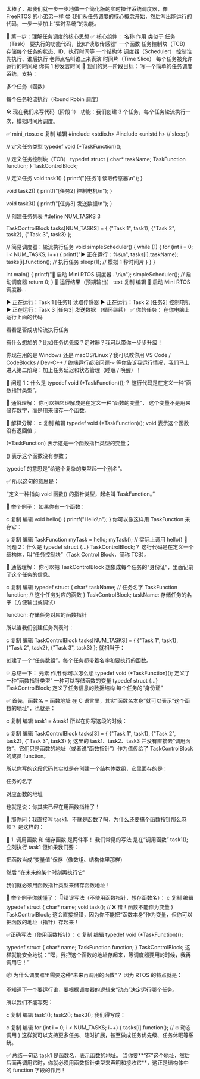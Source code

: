 太棒了，那我们就一步一步地做一个简化版的实时操作系统调度器，像 FreeRTOS 的小弟弟一样 😎
我们从任务调度的核心概念开始，然后写出能运行的代码，一步一步加上“实时系统”的功能。

🧱 第一步：理解任务调度的核心思想
✅ 核心组件：
名称	作用	类似于
任务（Task）	要执行的功能代码，比如“读取传感器”	一个函数
任务控制块（TCB）	存储每个任务的状态、ID、执行时间等	一个结构体
调度器（Scheduler）	控制谁先执行、谁后执行	老师点名叫谁上来表演
时间片（Time Slice）	每个任务被允许运行的时间段	你有 1 秒发言时间
👣 我们的第一阶段目标：
写一个简单的任务调度系统，支持：

多个任务（函数）

每个任务轮流执行（Round Robin 调度）

🛠️ 现在我们来写代码（阶段 1）
功能：我们创建 3 个任务，每个任务轮流执行一次，模拟时间片调度。

✅ mini_rtos.c
c
复制
编辑
#include <stdio.h>
#include <unistd.h> // sleep()

// 定义任务类型
typedef void (*TaskFunction)();

// 定义任务控制块（TCB）
typedef struct {
    char* taskName;
    TaskFunction function;
} TaskControlBlock;

// 定义任务
void task1() {
    printf("[任务1] 读取传感器\n");
}

void task2() {
    printf("[任务2] 控制电机\n");
}

void task3() {
    printf("[任务3] 发送数据\n");
}

// 创建任务列表
#define NUM_TASKS 3

TaskControlBlock tasks[NUM_TASKS] = {
    {"Task 1", task1},
    {"Task 2", task2},
    {"Task 3", task3}
};

// 简易调度器：轮流执行任务
void simpleScheduler() {
    while (1) {
        for (int i = 0; i < NUM_TASKS; i++) {
            printf("▶️ 正在运行：%s\n", tasks[i].taskName);
            tasks[i].function();   // 执行任务
            sleep(1);              // 模拟 1 秒时间片
        }
    }
}

int main() {
    printf("🎯 启动 Mini RTOS 调度器...\n\n");
    simpleScheduler(); // 启动调度器
    return 0;
}
🚀 运行结果（预期输出）
text
复制
编辑
🎯 启动 Mini RTOS 调度器...

▶️ 正在运行：Task 1
[任务1] 读取传感器
▶️ 正在运行：Task 2
[任务2] 控制电机
▶️ 正在运行：Task 3
[任务3] 发送数据
（循环继续）
✅ 你的任务：
在你电脑上运行上面的代码

看看是否成功轮流执行任务

有什么想加的？比如任务优先级？定时器？我可以带你一步步升级！

你现在用的是 Windows 还是 macOS/Linux？我可以教你用 VS Code / CodeBlocks / Dev-C++ / 终端运行都没问题～
等你告诉我运行情况，我们马上进入第二阶段：加上任务延迟和状态管理（睡眠 / 唤醒）！

🧱 问题 1：什么是 typedef void (*TaskFunction)();？
这行代码是在定义一种“函数指针类型”。

🧠 通俗理解：
你可以把它理解成是在定义一种“函数的变量”，
这个变量不是用来储存数字，而是用来储存一个函数。

💬 解释分解：
c
复制
编辑
typedef void (*TaskFunction)();
void 表示这个函数没有返回值；

(*TaskFunction) 表示这是一个函数指针类型的变量；

() 表示这个函数没有参数；

typedef 的意思是“给这个复杂的类型起一个别名”。

✅ 所以这句的意思是：

“定义一种指向 void 函数() 的指针类型，起名叫 TaskFunction。”

🔧 举个例子：
如果你有一个函数：

c
复制
编辑
void hello() {
    printf("Hello\n");
}
你可以像这样用 TaskFunction 来存它：

c
复制
编辑
TaskFunction myTask = hello;
myTask(); // 实际上调用 hello()
🧱 问题 2：什么是 typedef struct {...} TaskControlBlock;？
这行代码是在定义一个结构体，叫“任务控制块”（Task Control Block，简称 TCB）。

🧠 通俗理解：
你可以把 TaskControlBlock 想象成每个任务的“身份证”，里面记录了这个任务的信息。

c
复制
编辑
typedef struct {
    char* taskName;        // 任务名字
    TaskFunction function; // 这个任务对应的函数
} TaskControlBlock;
taskName: 存储任务的名字（方便输出或调试）

function: 存储任务对应的函数指针

所以当我们创建任务列表时：

c
复制
编辑
TaskControlBlock tasks[NUM_TASKS] = {
    {"Task 1", task1},
    {"Task 2", task2},
    {"Task 3", task3}
};
就相当于：

创建了一个“任务数组”，每个任务都带着名字和要执行的函数。

💡 总结一下：
元素	作用	你可以怎么想
typedef void (*TaskFunction)();	定义了一种“函数指针类型”	一种可以存储函数的变量
typedef struct {...} TaskControlBlock;	定义了任务信息的数据结构	每个任务的“身份证”

✅ 首先，函数名 = 函数地址
在 C 语言里，其实“函数名本身”就可以表示“这个函数的地址”，也就是：

c
复制
编辑
task1 ≡ &task1
所以在你写这段的时候：

c
复制
编辑
TaskControlBlock tasks[3] = {
    {"Task 1", task1},
    {"Task 2", task2},
    {"Task 3", task3}
};
这里的 task1、task2、task3 并没有直接去“调用函数”，它们只是函数的地址（或者说“函数指针”）作为值传给了 TaskControlBlock 的成员 function。

所以你写的这段代码其实就是在创建一个结构体数组，它里面存的是：

任务的名字

对应函数的地址

也就是说：你其实已经在用函数指针了！

🧠 那你问：我直接写 task1，不就是函数了吗，为什么还要搞个函数指针那么麻烦？
是这样的：

🔑 1. 调用函数 和 储存函数 是两件事！
我们常见的写法	是在“调用函数”
task1();	立刻执行 task1
但如果我们要：

把函数当成“变量值”保存（像数组、结构体里那样）

然后 “在未来的某个时刻再执行它”

我们就必须用函数指针类型来储存函数地址！

🔧 举个例子你就懂了：
👇错误写法（不使用函数指针，想存函数名）：
c
复制
编辑
typedef struct {
    char* name;
    void task(); // ❌ 错！函数不能作为变量
} TaskControlBlock;
这会直接报错，因为你不能把“函数本身”作为变量，但你可以把函数的地址（指针）存起来！

✅正确写法（使用函数指针）：
c
复制
编辑
typedef void (*TaskFunction)();

typedef struct {
    char* name;
    TaskFunction function;
} TaskControlBlock;
这样就能安全地说：“嘿，我把这个函数的地址存起来，等调度器要用的时候，我再调用它！”

📦 为什么调度器里需要这种“未来再调用的函数”？
因为 RTOS 的特点就是：

不知道下一个要运行谁，要根据调度器的逻辑来“动态”决定运行哪个任务。

所以我们不能写死：

c
复制
编辑
task1();
task2();
task3();
我们得写成：

c
复制
编辑
for (int i = 0; i < NUM_TASKS; i++) {
    tasks[i].function(); // 🔥 动态调用
}
这样就可以支持更多任务、随时扩展，甚至做成任务优先级、任务休眠等系统。

✅ 总结一句话
task1 是函数名，表示函数的地址。
当你要**“存”这个地址，然后后面再调用它时，你就必须用函数指针类型来声明和接收它**，这正是结构体中的 function 字段的作用！
